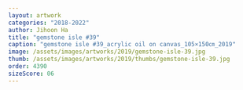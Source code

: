 ```yaml
---
layout: artwork
categories: "2018-2022"
author: Jihoon Ha
title: "gemstone isle #39"
caption: "gemstone isle #39_acrylic oil on canvas_105×150㎝_2019"
image: /assets/images/artworks/2019/gemstone-isle-39.jpg
thumb: /assets/images/artworks/2019/thumbs/gemstone-isle-39.jpg
order: 4390
sizeScore: 06
---
```

